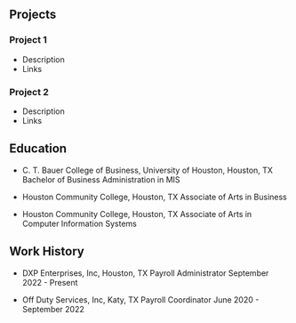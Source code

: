 ## Projects

### Project 1
  - Description
  - Links

### Project 2
  - Description
  - Links

## Education

 - C. T. Bauer College of Business, University of Houston, Houston, TX
   Bachelor of Business Administration in MIS

  - Houston Community College, Houston, TX
    Associate of Arts in Business

  - Houston Community College, Houston, TX 
    Associate of Arts in Computer Information Systems

## Work History

  - DXP Enterprises, Inc, Houston, TX
    Payroll Administrator
    September 2022 - Present

  - Off Duty Services, Inc, Katy, TX 
    Payroll Coordinator
    June 2020 - September 2022